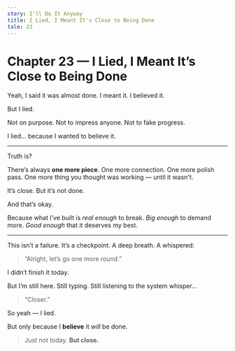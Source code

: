 ```yaml
---
story: I'll Do It Anyway
title: I Lied, I Meant It's Close to Being Done
tale: 23
---
```


# Chapter 23 — I Lied, I Meant It’s Close to Being Done

Yeah, I said it was almost done.
I meant it.
I believed it.

But I lied.

Not on purpose.
Not to impress anyone.
Not to fake progress.

I lied… because I wanted to believe it.

---

Truth is?

There’s always **one more piece**.
One more connection.
One more polish pass.
One more thing you thought was working — until it wasn't.

It’s close.
But it’s not done.

And that’s okay.

Because what I’ve built is *real enough* to break.
*Big enough* to demand more.
*Good enough* that it deserves my best.

---

This isn’t a failure.
It’s a checkpoint.
A deep breath.
A whispered:

> “Alright, let’s go one more round.”

I didn’t finish it today.

But I’m still here.
Still typing.
Still listening to the system whisper…

> “Closer.”

So yeah — I lied.

But only because I **believe** it *will* be done.

> Just not today.
> **But close.**
